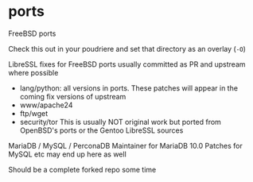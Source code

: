 ports
=====

FreeBSD ports

Check this out in your poudriere and set that directory as an overlay (`-O`)

LibreSSL fixes for FreeBSD ports usually committed as PR and upstream where possible
* lang/python: all versions in ports. These patches will appear in the coming fix versions of upstream
* www/apache24
* ftp/wget
* security/tor
This is usually NOT original work but ported from OpenBSD's ports or the Gentoo LibreSSL sources

MariaDB / MySQL / PerconaDB
Maintainer for MariaDB 10.0
Patches for MySQL etc may end up here as well

Should be a complete forked repo some time
